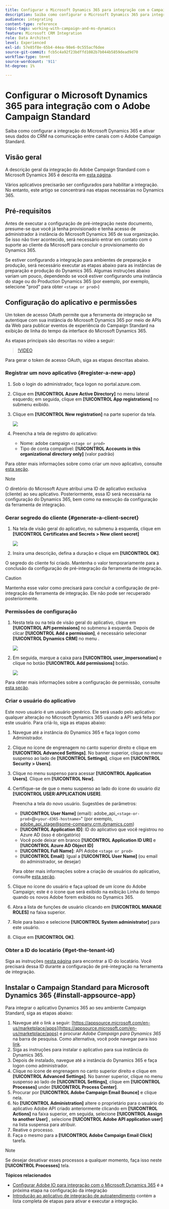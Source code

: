 ```yaml
---
title: Configurar o Microsoft Dynamics 365 para integração com o Campaign
description: Saiba como configurar o Microsoft Dynamics 365 para integração com o Campaign.
audience: integrating
content-type: reference
topic-tags: working-with-campaign-and-ms-dynamics
feature: Microsoft CRM Integration
role: Data Architect
level: Experienced
exl-id: 57e85f8e-65b4-44ea-98e6-0c555acf6dee
source-git-commit: fcb5c4a92f23bdffd1082b7b044b5859dead9d70
workflow-type: tm+mt
source-wordcount: '911'
ht-degree: 1%

---
```


# Configurar o Microsoft Dynamics 365 para integração com o Adobe Campaign Standard

Saiba como configurar a integração do Microsoft Dynamics 365 e ativar seus dados do CRM na comunicação entre canais com o Adobe Campaign Standard.

## Visão geral

A descrição geral da integração do Adobe Campaign Standard com o Microsoft Dynamics 365 é descrita em [esta página](../../integrating/using/d365-acs-get-started.md).

Vários aplicativos precisarão ser configurados para habilitar a integração. No entanto, este artigo se concentrará nas etapas necessárias no Dynamics 365.

## Pré-requisitos

Antes de executar a configuração de pré-integração neste documento, presume-se que você já tenha provisionado e tenha acesso de administrador à instância do Microsoft Dynamics 365 de sua organização.  Se isso não tiver acontecido, será necessário entrar em contato com o suporte ao cliente da Microsoft para concluir o provisionamento do Dynamics 365.

Se estiver configurando a integração para ambientes de preparação e produção, será necessário executar as etapas abaixo para as instâncias de preparação e produção do Dynamics 365. Algumas instruções abaixo variam um pouco, dependendo se você estiver configurando uma instância do stage ou do Production Dynamics 365 (por exemplo, por exemplo, selecione &quot;prod&quot; para obter `<stage or prod>`)

## Configuração do aplicativo e permissões

Um token de acesso OAuth permite que a ferramenta de integração se autentique com sua instância do Microsoft Dynamics 365 por meio de APIs da Web para publicar eventos de experiência do Campaign Standard na exibição de linha do tempo da interface do Microsoft Dynamics 365.

As etapas principais são descritas no vídeo a seguir:

>[!VIDEO](https://video.tv.adobe.com/v/27637)

Para gerar o token de acesso OAuth, siga as etapas descritas abaixo.

### Registrar um novo aplicativo {#register-a-new-app}

1. Sob o login do administrador, faça logon no portal.azure.com.

1. Clique em **[!UICONTROL Azure Active Directory]** no menu lateral esquerdo; em seguida, clique em **[!UICONTROL App registrations]** no submenu exibido.

1. Clique em **[!UICONTROL New registration]** na parte superior da tela.

   ![](assets/do-not-localize/MSdynACSIntegration-7.png)

1. Preencha a tela de registro do aplicativo:

   * Nome: adobe campaign `<stage or prod>`
   * Tipo de conta compatível: **[!UICONTROL Accounts in this organizational directory only]** (valor padrão)

Para obter mais informações sobre como criar um novo aplicativo, consulte [esta seção](https://docs.microsoft.com/en-us/azure/active-directory/develop/quickstart-register-app).

>[!NOTE]
>
>O diretório do Microsoft Azure atribui uma ID de aplicativo exclusiva (cliente) ao seu aplicativo. Posteriormente, essa ID será necessária na configuração do Dynamics 365, bem como na execução da configuração da ferramenta de integração.

### Gerar segredo do cliente {#generate-a-client-secret}

1. Na tela de visão geral do aplicativo, no submenu à esquerda, clique em **[!UICONTROL Certificates and Secrets > New client secret]**

   ![](assets/do-not-localize/MSdynACSIntegration-8.png)

1. Insira uma descrição, defina a duração e clique em **[!UICONTROL OK]**.

O segredo do cliente foi criado. Mantenha o valor temporariamente para a conclusão da configuração de pré-integração da ferramenta de integração.

>[!CAUTION]
>
>Mantenha esse valor como precisará para concluir a configuração de pré-integração da ferramenta de integração. Ele não pode ser recuperado posteriormente.


### Permissões de configuração

1. Nesta tela ou na tela de visão geral do aplicativo, clique em **[!UICONTROL API permissions]** no submenu à esquerda.  Depois de clicar **[!UICONTROL Add a permission]**, é necessário selecionar **[!UICONTROL Dynamics CRM]** no menu .

   ![](assets/do-not-localize/MSdynACSIntegration-9.png)

1. Em seguida, marque a caixa para **[!UICONTROL user_impersonation]** e clique no botão **[!UICONTROL Add permissions]** botão.

   ![](assets/do-not-localize/MSdynACSIntegration-10.png)

Para obter mais informações sobre a configuração de permissão, consulte [esta seção](https://docs.microsoft.com/en-us/azure/active-directory/develop/quickstart-configure-app-access-web-apis#add-permissions-to-access-web-apis).

### Criar o usuário do aplicativo

Este novo usuário é um usuário genérico. Ele será usado pelo aplicativo: qualquer alteração no Microsoft Dynamics 365 usando a API será feita por este usuário. Para criá-lo, siga as etapas abaixo:

1. Navegue até a instância do Dynamics 365 e faça logon como Administrador.

1. Clique no ícone de engrenagem no canto superior direito e clique em **[!UICONTROL Advanced Settings]**. No banner superior, clique no menu suspenso ao lado de **[!UICONTROL Settings]**, clique em **[!UICONTROL Security > Users]**.

1. Clique no menu suspenso para acessar **[!UICONTROL Application Users]**. Clique em **[!UICONTROL New]**.

1. Certifique-se de que o menu suspenso ao lado do ícone do usuário diz **[!UICONTROL USER:APPLICATION USER]**.

   Preencha a tela do novo usuário.  Sugestões de parâmetros:

   * **[!UICONTROL User Name]** (email): adobe_api_`<stage-or-prod>`@`<your-d365-hostname>`&quot; (por exemplo, adobe_api_stage@some-company.crm.dynamics.com)
   * **[!UICONTROL Application ID]**: ID do aplicativo que você registrou no Azure AD (isso é obrigatório)
   * Você pode deixar em branco **[!UICONTROL Application ID URI]** e **[!UICONTROL Azure AD Object ID]**
   * **[!UICONTROL Full Name]**: API Adobe `<stage or prod>`
   * **[!UICONTROL Email]**: Igual a **[!UICONTROL User Name]** (ou email do administrador, se desejar)

   Para obter mais informações sobre a criação de usuários do aplicativo, consulte [esta seção](https://docs.microsoft.com/en-gb/power-platform/admin/create-users-assign-online-security-roles#create-an-application-user).

1. Clique no ícone do usuário e faça upload de um ícone do Adobe Campaign; este é o ícone que será exibido na exibição Linha do tempo quando os novos Adobe forem exibidos no Dynamics 365.

1. Abra a lista de funções de usuário clicando em **[!UICONTROL MANAGE ROLES]** na faixa superior.

1. Role para baixo e selecione **[!UICONTROL System administrator]** para este usuário.

1. Clique em **[!UICONTROL OK]**.

### Obter a ID do locatário {#get-the-tenant-id}

Siga as instruções [nesta página](https://docs.microsoft.com/en-us/onedrive/find-your-office-365-tenant-id) para encontrar a ID do locatário.  Você precisará dessa ID durante a configuração de pré-integração na ferramenta de integração.

## Instalar o Campaign Standard para Microsoft Dynamics 365 {#install-appsource-app}

Para integrar o aplicativo Dynamics 365 ao seu ambiente Campaign Standard, siga as etapas abaixo:

1. Navegue até o link a seguir: [https://appsource.microsoft.com/en-us/marketplace/apps](https://appsource.microsoft.com/en-us/marketplace/apps) e procurar _Adobe Campaign para Dynamics 365_ na barra de pesquisa.
Como alternativa, você pode navegar para isso [link](https://appsource.microsoft.com/en-us/product/dynamics-365/adobecampaign.re4snj-a4n7-5t6y-a14br-d5d1b?flightCodes=adobesignhide&amp;tab=Overview).
1. Siga as instruções para instalar o aplicativo para sua instância do Dynamics 365.
1. Depois de instalado, navegue até a instância do Dynamics 365 e faça logon como administrador.
1. Clique no ícone de engrenagem no canto superior direito e clique em **[!UICONTROL Advanced Settings]**. No banner superior, clique no menu suspenso ao lado de **[!UICONTROL Settings]**, clique em **[!UICONTROL Processes]** under **[!UICONTROL Process Center]**.
1. Procurar por **[!UICONTROL Adobe Campaign Email Bounce]** e clique nela.
1. No **[!UICONTROL Administration]** altere o proprietário para o usuário do aplicativo Adobe API criado anteriormente clicando em **[!UICONTROL Actions]** na faixa superior, em seguida, selecione **[!UICONTROL Assign to another User]** , selecione **[!UICONTROL Adobe API application user]** na lista suspensa para atribuir.
1. Reative o processo.
1. Faça o mesmo para a **[!UICONTROL Adobe Campaign Email Click]** tarefa.

>[!NOTE]
>
>Se desejar desativar esses processos a qualquer momento, faça isso neste **[!UICONTROL Processes]** tela.

**Tópicos relacionados**

* [Configurar Adobe IO para integração com o Microsoft Dynamics 365](../../integrating/using/d365-acs-configure-adobe-io.md) é a próxima etapa na configuração da integração
* [Introdução ao aplicativo de integração de autoatendimento](../../integrating/using/d365-acs-self-service-app-quick-start-guide.md) contém a lista completa de etapas para ativar e executar a integração.
